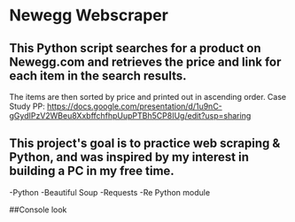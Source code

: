 # Newegg Webscraper
## This Python script searches for a product on Newegg.com and retrieves the price and link for each item in the search results. 
The items are then sorted by price and printed out in ascending order. Case Study PP: https://docs.google.com/presentation/d/1u9nC-gGydIPzV2WBeu8XxbffchfhpUupPTBh5CP8IUg/edit?usp=sharing
## This project's goal is to practice web scraping & Python, and was inspired by my interest in building a PC in my free time.

-Python
-Beautiful Soup
-Requests
-Re Python module

##Console look 
